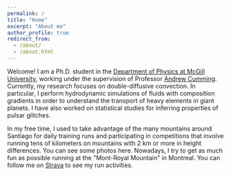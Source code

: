 ```yaml
---
permalink: /
title: "Home"
excerpt: "About me"
author_profile: true
redirect_from: 
  - /about/
  - /about.html
---
```


Welcome! I am a Ph.D. student in the [Department of Physics at McGill University](https://www.physics.mcgill.ca), working under the supervision of Professor [Andrew Cumming](https://www.physics.mcgill.ca/~cumming/). Currently, my research focuses on double-diffusive convection. In particular, I perform hydrodynamic simulations of fluids with composition gradients in order to understand the transport of heavy elements in giant planets. I have also worked on statistical studies for inferring properties of pulsar glitches.

In my free time, I used to take advantage of the many mountains around Santiago for daily training runs and participating in competitions that involve running tens of kilometers on mountains with 2 km or more in height differences. You can see some photos here. Nowadays, I try to get as much fun as possible running at the "Mont-Royal Mountain" in Montreal. You can follow me on [Strava](https://www.strava.com/athletes/21142787) to see my run activities. 

